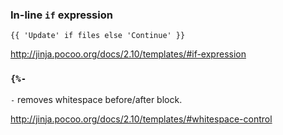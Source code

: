 ### In-line `if` expression

```
{{ 'Update' if files else 'Continue' }}
```

http://jinja.pocoo.org/docs/2.10/templates/#if-expression


### `{%-`

`-` removes whitespace before/after block.

http://jinja.pocoo.org/docs/2.10/templates/#whitespace-control